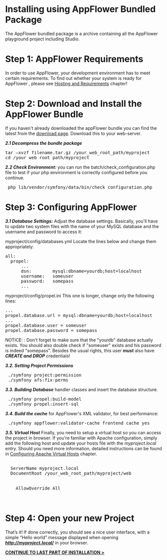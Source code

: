 # Installing using AppFlower Bundled Package

The AppFlower bundled package is a archive containing all the AppFlower playground project including Studio.

# Step 1: AppFlower Requirements
In order to use AppFlower, your development environment has to meet certain requirements.  To find out whether your system is ready for AppFlower , please see <a 
href="/doc/1_2/learn_requirements">Hosting and Requirements</a> chapter!</a>

# Step 2: Download and Install the AppFlower Bundle
If you haven't already downloaded the appFlower bundle you can find the latest from the <a href="/cms/download">download page</a>. Download this to your web-server.

***2.1 Decompress the bundle package***
<pre>
tar –xvzf filename.tar.gz /your_web_root_path/myproject
cd /your_web_root_path/myproject
</pre>

***2.2 Check Environment:*** you can run the batch/check_configuration.php file to test if your php environment is correctly configured before you continue.

<pre>
 php lib/vendor/symfony/data/bin/check_configuration.php
</pre>

# Step 3: Configuring AppFlower
***3.1 Database Settings:*** Adjust the database settings. Basically, you'll have to update two system files with the name of your MySQL database and the username and password to access it:

myproject/config/databases.yml Locate the lines below and change them appropriately:

<pre>
all:
  propel:
      ...
      dsn:        mysql:dbname=yourdb;host=localhost
      username:   someuser
      password:   somepass
      ...
</pre>

myproject/config/propel.ini This one is longer, change only the following lines:

<pre>
...
propel.database.url = mysql:dbname=yourdb;host=localhost
...
propel.database.user = someuser
propel.database.password = somepass
</pre>

NOTICE: : Don't forget to make sure that the "yourdb" database actually exists. You should also double check if "someuser" exists and his password is indeed "somepass". Besides the usual rights, this user ***must*** also have ***CREATE and DROP*** credentials!

***3.2. Setting Project Permissions***
<pre>
 ./symfony project:permission
 ./symfony afs:fix-perms
</pre>

***3.3. Building Database*** handler classes and insert the database structure.
<pre>
 ./symfony propel:build-model
 ./symfony propel:insert-sql
</pre>

***3.4. Build the cache*** for AppFlower's XML validator, for best performance:
<pre>
 ./symfony appflower:validator-cache frontend cache yes
</pre>

***3.5. Virtual Host*** Finally, you need to setup a virtual host so you can access the project in browser. If you're familiar with Apache configuration, simply add the following host and update your hosts file with the _myproject.local_ entry. Should you need more information, detailed instructions can be found in <a href="http://www.appflower.com/cms/learn_vhost">Configuring Apache Virtual Hosts</a> chapter.

<pre>
<VirtualHost *:80>
  ServerName myproject.local
  DocumentRoot /your_web_root_path/myproject/web

  <Directory "/your_web_root_path/myproject/web">
    AllowOverride All
  </Directory>
</VirtualHost>
</pre>


# Step 4: Open your new Project
That’s it! If done correctly, you should see a nice user interface, with a simple “Hello world” message displayed when opening ***http://myproject.local/*** in your browser.


<strong><u><a href="/doc/1_2/learn_install_finalstep">CONTINUE TO LAST PART OF INSTALLATION &gt;</a></u></strong> 
